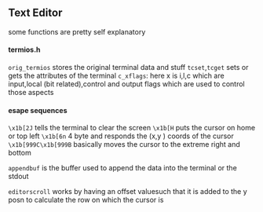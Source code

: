 ## **Text Editor**
some functions are pretty self explanatory

#### termios.h
`orig_termios` stores the original terminal data and stuff
`tcset`,`tcget` sets or gets the attributes of the terminal
`c_xflags`: here x is i,l,c which are input,local (bit related),control and output flags which are used to control those aspects 

#### esape sequences
`\x1b[2J` tells the terminal to clear the screen
`\x1b[H` puts the cursor on home or top left
`\x1b[6n` 4 byte and responds the (x,y ) coords of the cursor
`\x1b[999C\x1b[999B` basically moves the cursor to the extreme right and bottom

``` appendbuf ``` is the buffer used to append the data into the terminal or the stdout

``` editorscroll ``` works by having an offset valuesuch that it is added to the y posn to calculate the row on which the cursor is
<!-- todo complete the docs plsss -->


